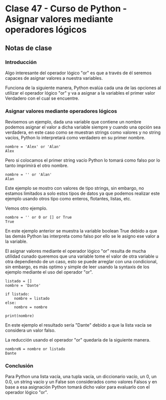 # Clase 47 - Curso de Python - Asignar valores mediante operadores lógicos

## Notas de clase

### Introducción
Algo interesante del operador lógico "or" es que a través de él seremos capaces de asignar valores  a nuestra variables.

Funciona de la siguiente manera, Python evalúa cada una de las opciones al utilizar el operador lógico "or" y va a asignar a la variables el primer valor Verdadero con el cual se encuentre.

### Asignar valores mediante operadores lógicos

Revisemos un ejemplo, dada una variable que contiene un nombre podemos asignar el valor a dicha variable siempre y cuando una opción sea verdadera, en este caso como se muestran strings como valores y no string vacíos, Python lo interpretará como verdadero en su primer nombre.

```
nombre = 'Alex' or 'Alan'
Alex
```
Pero si colocamos el primer string vacío Python lo tomará como falso por lo tanto imprimirá el otro nombre.

```
nombre = '' or 'Alan'
Alan
```

Este ejemplo se mostro con valores de tipo strings, sin embargo, no estamos limitados a solo estos tipos de datos ya que podemos realizar este ejemplo usando otros tipo como enteros, flotantes, listas, etc.

Vemos otro ejemplo.

```
nombre = '' or 0 or [] or True
True
```

En este ejemplo anterior se muestra la variable boolean True debido a que las demás Python las interpreta como falso por ello se le asigno ese valor a la variable.

El asignar valores mediante el operador lógico "or" resulta de mucha utilidad cunado queremos que una variable tome el valor de otra variable u otra dependiendo de un caso, esto se puede arreglar con una condicional, sin embargo, es más optimo y simple de leer usando la syntaxis de los ejemplo mediante el uso del operador "or".

```
listado = []
nombre = 'Dante'

if listado:
    nombre = listado
else:
    nombre = nombre

print(nombre)

```

En este ejemplo el resultado sería "Dante" debido a que la lista vacía se considera un valor falso.

La reducción usando el operador "or" quedaría de la siguiente manera.

```
nombreN = nombre or listado
Dante
```

### Conclusión 

Para Python una lista vacía, una tupla vacía, un diccionario vacío, un 0, un 0.0, un string vacío y un False son considerados como valores Falsos y en base a esa asignación Python tomará dicho valor para evaluarlo con el operador lógico "or".